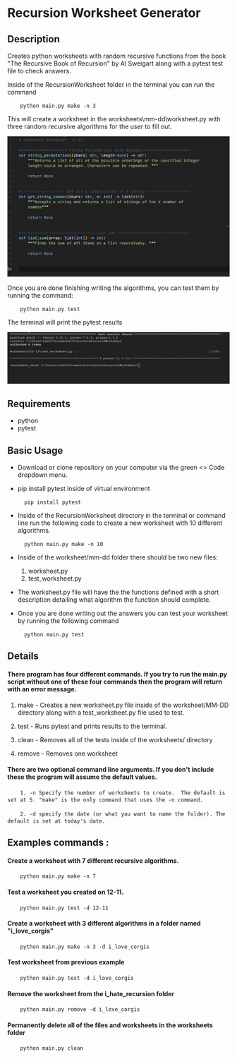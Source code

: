 
# Recursion Worksheet Generator


## Description

 Creates python worksheets with random recursive functions from the book "The Recursive Book of Recursion" by Al Sweigart along with a pytest test file to check answers.  

 Inside of the RecursionWorksheet folder in the terminal you can run the command

        python main.py make -n 3

This will create a worksheet in the worksheets\mm-dd\worksheet.py with three random recursive algorithms for the user to fill out.

 ![Alt text](static/example_blank_worksheet.jpg)


Once you are done finishing writing the algorithms, you can test them by running the command:

        python main.py test
 
The terminal will print the pytest results

![Alt text](static/example_test_results.jpg)

 ## Requirements

- python 
- pytest 

 ## Basic Usage

- Download or clone repository on your computer via the green <> Code dropdown menu. 


- pip install pytest inside of virtual environment  


        pip install pytest

- Inside of the RecursionWorksheet directory in the terminal or command line run the following code to create a new worksheet with 10 different algorithms. 

        python main.py make -n 10 

- Inside of the worksheet/mm-dd folder there should be two new files:
    1. worksheet.py
    2. test_worksheet.py

- The worksheet.py file will have the the functions defined with a short description detailing what algorithm the function should complete. 

     


- Once you are done writing out the answers you can test your worksheet by running the following command  

        python main.py test



## Details

#### There program has four different commands.  If you try to run the main.py script without one of these four commands then the program will return with an error message.

1. make - Creates a new worksheet.py file inside of the worksheet/MM-DD directory along with a test_worksheet.py file used to test. 

2. test - Runs pytest and prints results to the terminal. 

3. clean - Removes all of the tests inside of the worksheets/ directory

4. remove - Removes one worksheet


#### There are two optional command line arguments.  If you don't include these the program will assume the default values. 

        1. -n Specify the number of worksheets to create.  The default is set at 5. "make" is the only command that uses the -n command.

        2. -d specify the date (or what you want to name the folder). The default is set at today's date. 

  

## Examples commands :


#### Create a worksheet with 7 different recursive algorithms.


        python main.py make -n 7


#### Test a worksheet you created on 12-11.


        python main.py test -d 12-11


#### Create a worksheet with 3 different algorithms in a folder named "i_love_corgis"

        python main.py make -n 3 -d i_love_corgis

#### Test worksheet from previous example 

        python main.py test -d i_love_corgis

#### Remove the worksheet from the i_hate_recursion folder

        python main.py remove -d i_love_corgis

#### Permanently delete all of the files and worksheets in the worksheets folder

        python main.py clean